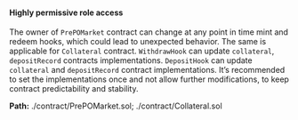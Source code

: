 #### Highly permissive role access
The owner of `PrePOMarket` contract can change at any point in time mint and redeem hooks, which could lead to unexpected behavior. The same is applicable for `Collateral` contract.
`WithdrawHook` can update `collateral`, `depositRecord` contracts implementations.
`DepositHook` can update `collateral` and `depositRecord` contract implementations.
It’s recommended to set the implementations once and not allow further modifications, to keep contract predictability and stability. 

**Path:** ./contract/PrePOMarket.sol;
./contract/Collateral.sol
